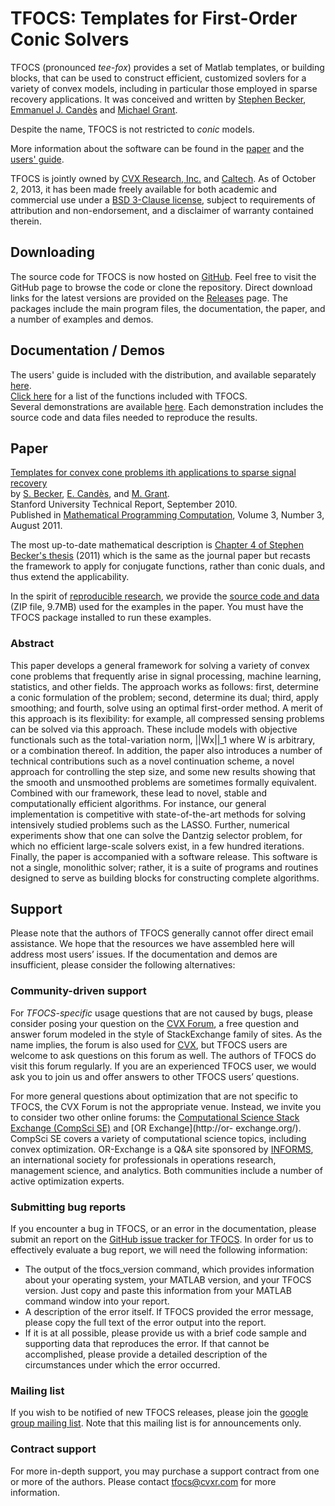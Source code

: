 # TFOCS: Templates for First-Order Conic Solvers

TFOCS (pronounced *tee-fox*) provides a set of Matlab templates, or building
blocks, that can be used to construct efficient, customized sovlers for a
variety of convex models, including in particular those employed in sparse
recovery applications. It was conceived and written by [Stephen
Becker](http://ugcs.caltech.edu/~srbecker/),  [Emmanuel J.
Candès](http://statweb.stanford.edu/~candes/) and  [Michael
Grant](http://cvxr.com/bio).

Despite the name, TFOCS is not restricted to *conic* models.

More information about the software can be found in the
[paper](https://github.com/cvxr/TFOCS/raw/master/TFOCS.pdf) and the 
[users' guide](https://github.com/cvxr/TFOCS/blob/master/userguide.pdf).

TFOCS is jointly owned by [CVX Research, Inc.](http://cvxr.com) and
[Caltech](http://www.caltech.edu/). As of October 2, 2013, it has been made freely
available for both academic and commercial use under a 
[BSD 3-Clause license](https://github.com/cvxr/TFOCS/raw/master/LICENSE),
subject to requirements of attribution and non-endorsement, 
and a disclaimer of warranty contained therein.

## Downloading

The source code for TFOCS is now hosted on
[GitHub](https://github.com/cvxr/TFOCS). Feel free to visit the GitHub page
to browse the code or clone the repository. Direct download links for the
latest versions are provided on the
[Releases](https://github.com/cvxr/TFOCS/releases) page. The packages
include the main program files, the documentation, the paper, and a number of
examples and demos.

## Documentation / Demos
 
The users' guide is included with the distribution, and available separately
[here](https://github.com/cvxr/TFOCS/raw/master/userguide.pdf).  
[Click here](http://cvxr.com/tfocs/functions/) for a list of the functions
included with TFOCS.  
Several demonstrations are available [here](http://cvxr.com/tfocs/demos/).
Each demonstration includes the source code and data files needed to reproduce
the results.

## Paper

[Templates for convex cone problems ith applications to sparse signal
recovery](https://github.com/cvxr/TFOCS/raw/gh-pages/TFOCS.pdf)  
by [S. Becker](http://ugcs.caltech.edu/~srbecker/), [E.
Candès](http://statweb.stanford.edu/~candes/), and [M.
Grant](http://cvxr.com/bio).  
Stanford University Technical Report, September 2010.  
Published in 
[Mathematical Programming Computation](http://mpc.zib.de/index.php/MPC/article/view/58), Volume 3,
Number 3, August 2011.

The most up-to-date mathematical description is [Chapter 4 of Stephen Becker's thesis](https://thesis.library.caltech.edu/6492/7/tfocs.pdf) (2011)
which is the same as the journal paper but recasts the framework to apply for conjugate functions, rather than conic duals, and thus extend the applicability.

In the spirit of [reproducible research](http://reproducibleresearch.net/), we
provide the 
[source code and data](https://github.com/cvxr/TFOCS/raw/gh-pages/TFOCS_paperExamplesOnly.zip) 
(ZIP file, 9.7MB) used for the examples in the paper. You
must have the TFOCS package installed to run these examples.

### Abstract

This paper develops a general framework for solving a variety of convex cone
problems that frequently arise in signal processing, machine learning,
statistics, and other fields. The approach works as follows: first, determine
a conic formulation of the problem; second, determine its dual; third, apply
smoothing; and fourth, solve using an optimal first-order method. A merit of
this approach is its flexibility: for example, all compressed sensing problems
can be solved via this approach. These include models with objective
functionals such as the total-variation norm, ||Wx||_1 where W is arbitrary, or a
combination thereof. In addition, the paper also introduces a number of
technical contributions such as a novel continuation scheme, a novel approach
for controlling the step size, and some new results showing that the smooth
and unsmoothed problems are sometimes formally equivalent. Combined with our
framework, these lead to novel, stable and computationally efficient
algorithms. For instance, our general implementation is competitive with
state-of-the-art methods for solving intensively studied problems such as the
LASSO. Further, numerical experiments show that one can solve the Dantzig
selector problem, for which no efficient large-scale solvers exist, in a few
hundred iterations. Finally, the paper is accompanied with a software release.
This software is not a single, monolithic solver; rather, it is a suite of
programs and routines designed to serve as building blocks for constructing
complete algorithms.

## Support

Please note that the authors of TFOCS generally cannot offer direct email
assistance. We hope that the resources we have assembled here will address
most users’ issues. If the documentation and demos are insufficient, please
consider the following alternatives:

### Community-driven support

For *TFOCS-specific* usage questions that are not caused by bugs, please
consider posing your question on the [CVX Forum](http://ask.cvxr.com), a free
question and answer forum modeled in the style of StackExchange family of
sites. As the name implies, the forum is also used for
[CVX](http://cvxr.com/cvx), but TFOCS users are welcome to ask questions on
this forum as well. The authors of TFOCS do visit this forum regularly. If you
are an experienced TFOCS user, we would ask you to join us and offer answers
to other TFOCS users’ questions.

For more general questions about optimization that are not specific to TFOCS,
the CVX Forum is not the appropriate venue. Instead, we invite you to consider
two other online forums: the [Computational Science Stack Exchange (CompSci
SE)](http://scicomp.stackexchange.com/) and [OR Exchange](http://or-
exchange.org/). CompSci SE covers a variety of computational science topics,
including convex optimization. OR-Exchange is a Q&A site sponsored by
[INFORMS](https://www.informs.org/), an international society for
professionals in operations research, management science, and analytics. Both
communities include a number of active optimization experts.

### Submitting bug reports

If you encounter a bug in TFOCS, or an error in the documentation, please
submit an report on the [GitHub issue tracker for
TFOCS](https://github.com/cvxr/TFOCS/issues). In order for us to
effectively evaluate a bug report, we will need the following information:

* The output of the tfocs_version command, which provides information about
  your operating system, your MATLAB version, and your TFOCS version. Just copy
  and paste this information from your MATLAB command window into your report. 
* A description of the error itself. If TFOCS provided the error message,
  please copy the full text of the error output into the report. 
* If it is at all possible, please provide us with a brief code sample and
  supporting data that reproduces the error. If that cannot be accomplished,
  please provide a detailed description of the circumstances under which the error occurred.

### Mailing list

If you wish to be notified of new TFOCS releases, please join the [google
group mailing list](https://groups.google.com/forum/#!forum/tfocs). Note that
this mailing list is for announcements only.

### Contract support

For more in-depth support, you may purchase a support contract from one or
more of the authors. Please contact tfocs@cvxr.com for more information.



